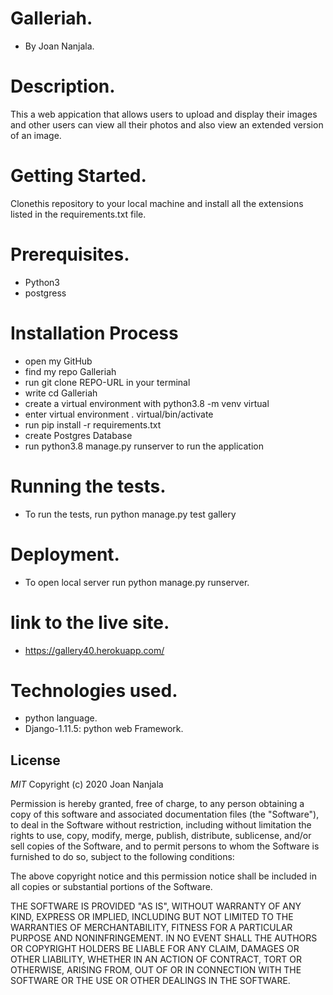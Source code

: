 # Galleriah.
* By Joan Nanjala.

# Description.
This a web appication that allows users to upload and display their images and other users can view all their photos and also view an extended version of an image.

# Getting Started.
Clonethis repository to your local machine and install all the extensions listed in the requirements.txt file.

# Prerequisites.
* Python3
* postgress

# Installation Process
* open my GitHub
* find my repo Galleriah
* run git clone REPO-URL in your terminal
* write cd Galleriah
* create a virtual environment with python3.8 -m venv virtual
* enter virtual environment . virtual/bin/activate
* run pip install -r requirements.txt
* create Postgres Database
* run python3.8 manage.py runserver to run the application

# Running the tests.
* To run the tests, run python manage.py test gallery

# Deployment.
* To open local server run python manage.py runserver.

# link to the live site.
* https://gallery40.herokuapp.com/

# Technologies used.
* python language.
* Django-1.11.5: python web Framework.

## License
*MIT* Copyright (c) 2020 Joan Nanjala

Permission is hereby granted, free of charge, to any person obtaining a copy
of this software and associated documentation files (the "Software"), to deal
in the Software without restriction, including without limitation the rights
to use, copy, modify, merge, publish, distribute, sublicense, and/or sell
copies of the Software, and to permit persons to whom the Software is
furnished to do so, subject to the following conditions:

The above copyright notice and this permission notice shall be included in all
copies or substantial portions of the Software.

THE SOFTWARE IS PROVIDED "AS IS", WITHOUT WARRANTY OF ANY KIND, EXPRESS OR
IMPLIED, INCLUDING BUT NOT LIMITED TO THE WARRANTIES OF MERCHANTABILITY,
FITNESS FOR A PARTICULAR PURPOSE AND NONINFRINGEMENT. IN NO EVENT SHALL THE
AUTHORS OR COPYRIGHT HOLDERS BE LIABLE FOR ANY CLAIM, DAMAGES OR OTHER
LIABILITY, WHETHER IN AN ACTION OF CONTRACT, TORT OR OTHERWISE, ARISING FROM,
OUT OF OR IN CONNECTION WITH THE SOFTWARE OR THE USE OR OTHER DEALINGS IN THE
SOFTWARE.

